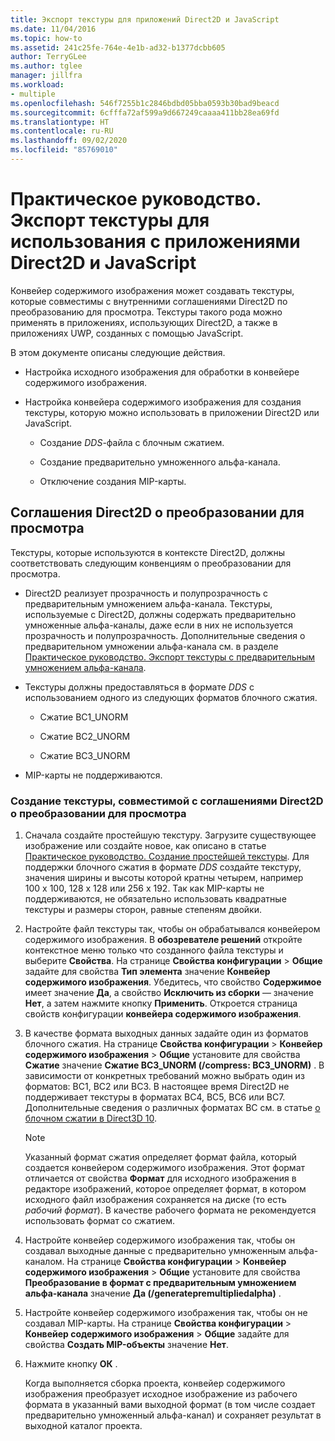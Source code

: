 ```yaml
---
title: Экспорт текстуры для приложений Direct2D и JavaScript
ms.date: 11/04/2016
ms.topic: how-to
ms.assetid: 241c25fe-764e-4e1b-ad32-b1377dcbb605
author: TerryGLee
ms.author: tglee
manager: jillfra
ms.workload:
- multiple
ms.openlocfilehash: 546f7255b1c2846bdbd05bba0593b30bad9beacd
ms.sourcegitcommit: 6cfffa72af599a9d667249caaaa411bb28ea69fd
ms.translationtype: HT
ms.contentlocale: ru-RU
ms.lasthandoff: 09/02/2020
ms.locfileid: "85769010"
---
```

# <a name="how-to-export-a-texture-for-use-with-direct2d-or-javascript-apps"></a>Практическое руководство. Экспорт текстуры для использования с приложениями Direct2D и JavaScript

Конвейер содержимого изображения может создавать текстуры, которые совместимы с внутренними соглашениями Direct2D по преобразованию для просмотра. Текстуры такого рода можно применять в приложениях, использующих Direct2D, а также в приложениях UWP, созданных с помощью JavaScript.

В этом документе описаны следующие действия.

- Настройка исходного изображения для обработки в конвейере содержимого изображения.

- Настройка конвейера содержимого изображения для создания текстуры, которую можно использовать в приложении Direct2D или JavaScript.

  - Создание *DDS*-файла с блочным сжатием.

  - Создание предварительно умноженного альфа-канала.

  - Отключение создания MIP-карты.

## <a name="rendering-conventions-in-direct2d"></a>Соглашения Direct2D о преобразовании для просмотра

Текстуры, которые используются в контексте Direct2D, должны соответствовать следующим конвенциям о преобразовании для просмотра.

- Direct2D реализует прозрачность и полупрозрачность с предварительным умножением альфа-канала. Текстуры, используемые с Direct2D, должны содержать предварительно умноженные альфа-каналы, даже если в них не используется прозрачность и полупрозрачность. Дополнительные сведения о предварительном умножении альфа-канала см. в разделе [Практическое руководство. Экспорт текстуры с предварительным умножением альфа-канала](../designers/how-to-export-a-texture-that-has-premultiplied-alpha.md).

- Текстуры должны предоставляться в формате *DDS* с использованием одного из следующих форматов блочного сжатия.

  - Сжатие BC1_UNORM

  - Сжатие BC2_UNORM

  - Сжатие BC3_UNORM

- MIP-карты не поддерживаются.

### <a name="to-create-a-texture-thats-compatible-with-direct2d-rendering-conventions"></a>Создание текстуры, совместимой с соглашениями Direct2D о преобразовании для просмотра

1. Сначала создайте простейшую текстуру. Загрузите существующее изображение или создайте новое, как описано в статье [Практическое руководство. Создание простейшей текстуры](../designers/how-to-create-a-basic-texture.md). Для поддержки блочного сжатия в формате *DDS* создайте текстуру, значения ширины и высоты которой кратны четырем, например 100 x 100, 128 x 128 или 256 x 192. Так как MIP-карты не поддерживаются, не обязательно использовать квадратные текстуры и размеры сторон, равные степеням двойки.

2. Настройте файл текстуры так, чтобы он обрабатывался конвейером содержимого изображения. В **обозревателе решений** откройте контекстное меню только что созданного файла текстуры и выберите **Свойства**. На странице **Свойства конфигурации** > **Общие** задайте для свойства **Тип элемента** значение **Конвейер содержимого изображения**. Убедитесь, что свойство **Содержимое** имеет значение **Да**, а свойство **Исключить из сборки** — значение **Нет**, а затем нажмите кнопку **Применить**. Откроется страница свойств конфигурации **конвейера содержимого изображения**.

3. В качестве формата выходных данных задайте один из форматов блочного сжатия. На странице **Свойства конфигурации** > **Конвейер содержимого изображения** > **Общие** установите для свойства **Сжатие** значение **Сжатие BC3_UNORM (/compress: BC3_UNORM)** . В зависимости от конкретных требований можно выбрать один из форматов: BC1, BC2 или BC3. В настоящее время Direct2D не поддерживает текстуры в форматах BC4, BC5, BC6 или BC7. Дополнительные сведения о различных форматах BC см. в статье [о блочном сжатии в Direct3D 10](/windows/desktop/direct3d10/d3d10-graphics-programming-guide-resources-block-compression).

   > [!NOTE]
   > Указанный формат сжатия определяет формат файла, который создается конвейером содержимого изображения. Этот формат отличается от свойства **Формат** для исходного изображения в редакторе изображений, которое определяет формат, в котором исходного файл изображения сохраняется на диске (то есть *рабочий формат*). В качестве рабочего формата не рекомендуется использовать формат со сжатием.

4. Настройте конвейер содержимого изображения так, чтобы он создавал выходные данные с предварительно умноженным альфа-каналом. На странице **Свойства конфигурации** > **Конвейер содержимого изображения** > **Общие** установите для свойства **Преобразование в формат с предварительным умножением альфа-канала** значение **Да (/generatepremultipliedalpha)** .

5. Настройте конвейер содержимого изображения так, чтобы он не создавал MIP-карты. На странице **Свойства конфигурации** > **Конвейер содержимого изображения** > **Общие** задайте для свойства **Создать MIP-объекты** значение **Нет**.

6. Нажмите кнопку **ОК** .

   Когда выполняется сборка проекта, конвейер содержимого изображения преобразует исходное изображение из рабочего формата в указанный вами выходной формат (в том числе создает предварительно умноженный альфа-канал) и сохраняет результат в выходной каталог проекта.
